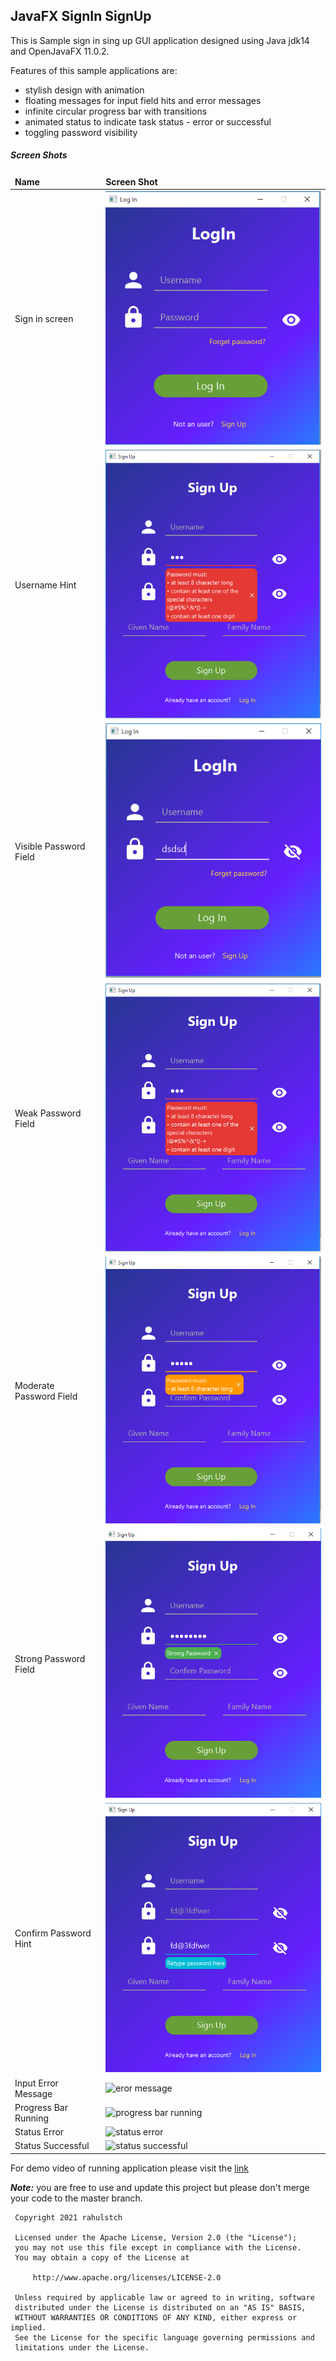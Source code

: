 <h2>JavaFX SignIn SignUp</h2>
This is Sample sign in sing up GUI application designed using
Java jdk14 and OpenJavaFX 11.0.2.

Features of this sample applications are:

*  stylish design with animation
* floating messages for input field hits and error messages
* infinite circular progress bar with transitions 
* animated status to indicate task status - error or successful
* toggling password visibility

<h5>Screen Shots</h5>

<table>
<thead>
<tr>
<td><b>Name</b></td>
<td><b>Screen Shot</b></td>
</tr>
</thead>
<tbody>
<tr>
<td>Sign in screen</td>
<td> <img alt="sign in screen" src="./screenshots/login_empty.png" /> </td>
</tr>
<tr>
<td>Username Hint</td>
<td><img src="./screenshots/password_weak.png" alt="username hint"/></td>
</tr>
<tr>
<td>Visible Password Field</td>
<td><img src="./screenshots/login_password_visible.png" alt="visible password"/></td>
</tr>
<tr>
<td>Weak Password Field</td>
<td><img src="./screenshots/password_weak.png" alt="weak password"/></td>
</tr>
<tr>
<td>Moderate Password Field</td>
<td><img src="./screenshots/password_moderate.png" alt="moderate password"/></td>
</tr>
<tr>
<td>Strong Password Field</td>
<td><img src="./screenshots/password_strong.png" alt="strong password"/></td>
</tr>
<tr>
<td>Confirm Password Hint</td>
<td><img src="./screenshots/signup_confirm_password_hint.png" alt="confirm password hint"/></td>
</tr>
<tr>
<td>Input Error Message</td>
<td><img src="./screenshots/screenshots/empty_field.png" alt="eror message"/></td>
</tr>
<tr>
<td>Progress Bar Running</td>
<td><img src="./screenshots/screenshots/progress_bar_running.png" alt="progress bar running"/></td>
</tr>
<tr>
<td>Status Error</td>
<td><img src="./screenshots/screenshots/status_error.png" alt="status error"/></td>
</tr>
<tr>
<td>Status Successful</td>
<td><img src="./screenshots/screenshots/status_successful.png" alt="status successful"/></td>
</tr>
</tbody>
</table>

For demo video of running application please visit the <a href="https://drive.google.com/file/d/18tMnv8wXA_SbUSOVDhI4vLppic6bEXa-/view?usp=sharing">link</a>

<b><i>Note:</i></b> you are free to use and update this project but please don't merge your code to the master branch.

```
 Copyright 2021 rahulstch

 Licensed under the Apache License, Version 2.0 (the "License");
 you may not use this file except in compliance with the License.
 You may obtain a copy of the License at

     http://www.apache.org/licenses/LICENSE-2.0

 Unless required by applicable law or agreed to in writing, software
 distributed under the License is distributed on an "AS IS" BASIS,
 WITHOUT WARRANTIES OR CONDITIONS OF ANY KIND, either express or implied.
 See the License for the specific language governing permissions and
 limitations under the License.
```

 





